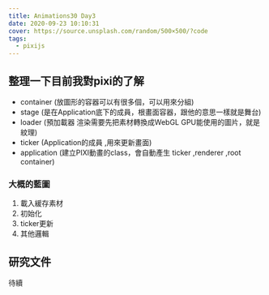 ```yaml
---
title: Animations30 Day3
date: 2020-09-23 10:10:31
cover: https://source.unsplash.com/random/500×500/?code
tags:
  - pixijs
---
```

## 整理一下目前我對pixi的了解

* container   (放圖形的容器可以有很多個，可以用來分組)
* stage         (是在Application底下的成員，根畫面容器，跟他的意思一樣就是舞台)
* loader       (預加載器 渲染需要先把素材轉換成WebGL GPU能使用的圖片，就是紋理)
* ticker         (Application的成員 ,用來更新畫面)
* application (建立PIXI動畫的class，會自動產生 ticker  ,renderer ,root container)

### 大概的藍圖

1. 載入緩存素材
2. 初始化
3. ticker更新
4. 其他邏輯

## 研究文件

待續
